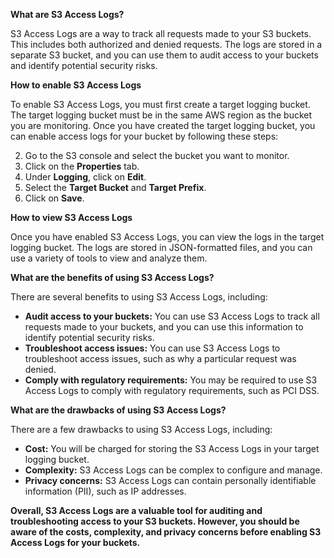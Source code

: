 **What are S3 Access Logs?**

S3 Access Logs are a way to track all requests made to your S3 buckets. This includes both authorized and denied requests. The logs are stored in a separate S3 bucket, and you can use them to audit access to your buckets and identify potential security risks.

**How to enable S3 Access Logs**

To enable S3 Access Logs, you must first create a target logging bucket. The target logging bucket must be in the same AWS region as the bucket you are monitoring. Once you have created the target logging bucket, you can enable access logs for your bucket by following these steps:

2. Go to the S3 console and select the bucket you want to monitor.
4. Click on the **Properties** tab.
6. Under **Logging**, click on **Edit**.
8. Select the **Target Bucket** and **Target Prefix**.
10. Click on **Save**.

**How to view S3 Access Logs**

Once you have enabled S3 Access Logs, you can view the logs in the target logging bucket. The logs are stored in JSON-formatted files, and you can use a variety of tools to view and analyze them.

**What are the benefits of using S3 Access Logs?**

There are several benefits to using S3 Access Logs, including:

- **Audit access to your buckets:** You can use S3 Access Logs to track all requests made to your buckets, and you can use this information to identify potential security risks.
- **Troubleshoot access issues:** You can use S3 Access Logs to troubleshoot access issues, such as why a particular request was denied.
- **Comply with regulatory requirements:** You may be required to use S3 Access Logs to comply with regulatory requirements, such as PCI DSS.

**What are the drawbacks of using S3 Access Logs?**

There are a few drawbacks to using S3 Access Logs, including:

- **Cost:** You will be charged for storing the S3 Access Logs in your target logging bucket.
- **Complexity:** S3 Access Logs can be complex to configure and manage.
- **Privacy concerns:** S3 Access Logs can contain personally identifiable information (PII), such as IP addresses.

**Overall, S3 Access Logs are a valuable tool for auditing and troubleshooting access to your S3 buckets. However, you should be aware of the costs, complexity, and privacy concerns before enabling S3 Access Logs for your buckets.**